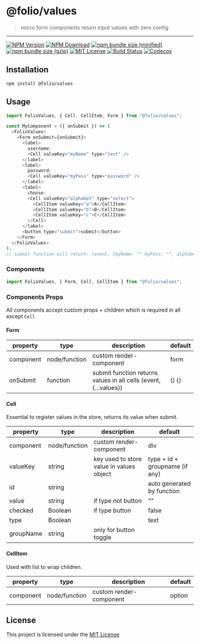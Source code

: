 # @folio/values

> micro form components return input values with zero config

<hr />

[![NPM Version](https://img.shields.io/npm/v/@folio/values.svg)](https://www.npmjs.com/package/@folio/values)
[![NPM Download](https://img.shields.io/npm/dt/@folio/values.svg)](https://www.npmjs.com/package/@folio/values)
[![npm bundle size (minified)](https://img.shields.io/bundlephobia/min/react.svg)](https://www.npmjs.com/package/@folio/values)
[![npm bundle size (gzip)](https://img.shields.io/bundlephobia/minzip/react.svg)](https://www.npmjs.com/package/@folio/values)
[![MIT License](https://img.shields.io/github/license/mashape/apistatus.svg)](https://github.com/jalal246/folio/blob/master/LICENSE)
[![Build Status](https://travis-ci.org/jalal246/folio.svg?branch=master)](https://travis-ci.org/jalal246/folio)
[![Codecov](https://img.shields.io/codecov/c/github/jalal246/folio.svg)](https://codecov.io/gh/jalal246/folio)

## Installation

```
npm install @folio/values
```

## Usage

```js
import FolioValues, { Cell, CellItem, Form } from "@folio/values";

const MyComponent = ({ onSubmit }) => (
  <FolioValues>
    <Form onSubmit={onSubmit}>
      <label>
        username:
        <Cell valueKey="myName" type="text" />
      </label>
      <label>
        password:
        <Cell valueKey="myPass" type="password" />
      </label>
      <label>
        choose:
        <Cell valueKey="alphabet" type="select">
          <CellItem valueKey="a">A</CellItem>
          <CellItem valueKey="b">B</CellItem>
          <CellItem valueKey="c">C</CellItem>
        </Cell>
      </label>
      <button type="submit">submit</button>
    </Form>
  </FolioValues>
);
// submit function will return: (event, {myName: "" myPass: "", alphabet:""})
```

### Components

```js
import FolioValues, { Form, Cell, CellItem } from "@folio/values";
```

### Components Props

All components accept custom props + children which is required in all except `Cell`

<!-- all tables were generated via http://www.tablesgenerator.com/markdown_tables -->

#### Form

| property  | type          | description                                                      | default |
| --------- | ------------- | ---------------------------------------------------------------- | ------- |
| component | node/function | custom render-component                                          | form    |
| onSubmit  | function      | submit function returns values in all cells (event, {...values}) | () {}   |

#### Cell

Essential to register values in the store, returns its value when submit.

| property  | type          | description                              | default                        |
| --------- | ------------- | ---------------------------------------- | ------------------------------ |
| component | node/function | custom render-component                  | div                            |
| valueKey  | string        | key used to store value in values object | type + id + groupname (if any) |
| id        | string        |                                          | auto generated by function     |
| value     | string        | if type not button                       | ""                             |
| checked   | Boolean       | if type button                           | false                          |
| type      | Boolean       |                                          | text                           |
| groupName | string        | only for button toggle                   |                                |

#### CellItem

Used with list to wrap children.

| property  | type          | description             | default |
| --------- | ------------- | ----------------------- | ------- |
| component | node/function | custom render-component | option  |

## License

This project is licensed under the [MIT License](https://github.com/jalal246/folio/blob/master/LICENSE)
